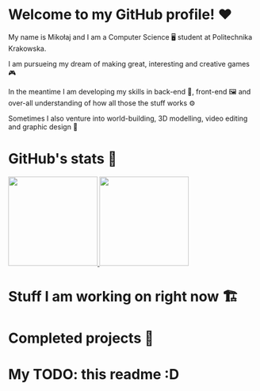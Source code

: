 # Welcome to my GitHub profile! :heart:
My name is Mikołaj and I am a Computer Science :desktop_computer: student at Politechnika Krakowska.

I am pursueing my dream of making great, interesting and creative games :video_game: 

In the meantime I am developing my skills in back-end :open_file_folder:, front-end :framed_picture: and over-all understanding of how all those the stuff works :gear:

Sometimes I also venture into world-building, 3D modelling, video editing and graphic design :thought_balloon:
# GitHub's stats :scroll:

<a href="https://github.com/Hiroten31">
  <img height="180" src="https://github-readme-stats.vercel.app/api?username=Hiroten31&theme=aura_dark&show_icons=true&include_all_commits=true"/>
  <img height="180" src="https://github-readme-stats.vercel.app/api/top-langs/?username=Hiroten31&layout=donut&theme=aura_dark"/>
</a>

# Stuff I am working on right now :building_construction:

# Completed projects :clinking_glasses:

# My TODO: this readme :D
